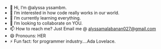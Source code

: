 - 👋 Hi, I’m @alyssa yssambm.
- 👀 I’m interested in how code really works in our world.
- 🌱 I’m currently learning everything.
- 💞️ I’m looking to collaborate on YOU.
- 📫 How to reach me? Just Email me @ alyssamalabanan027@gmail.com
- 😄 Pronouns: HER
- ⚡ Fun fact: for programmer industry....Ada Lovelace.

<!---
yssambm/yssambm is a ✨ blessed to understand ✨ repository because its `README.md` (this file) appears on your GitHub profile.
You can click the Preview link to take a look at your changes.
--->
